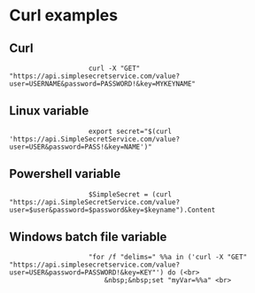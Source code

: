 # Curl examples

## Curl

```
                    curl -X "GET" "https://api.simplesecretservice.com/value?user=USERNAME&password=PASSWORD!&key=MYKEYNAME"
```
## Linux variable
```
                    export secret="$(curl 'https://api.SimpleSecretService.com/value?user=USER&password=PASS!&key=NAME')"
```
## Powershell variable
```
                    $SimpleSecret = (curl "https://api.SimpleSecretService.com/value?user=$user&password=$password&key=$keyname").Content
```

## Windows batch file variable
```
                    "for /f "delims=" %%a in ('curl -X "GET" "https://api.simplesecretservice.com/value?user=USER&password=PASSWORD!&key=KEY"') do (<br>
                        &nbsp;&nbsp;set "myVar=%%a" <br>
```
